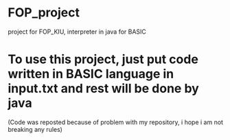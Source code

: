 # FOP_project
project for FOP_KIU, interpreter in java for BASIC

# To use this project, just put code written in BASIC language in input.txt and rest will be done by java  

(Code was reposted because of problem with my repository, i hope i am not breaking any rules) 
